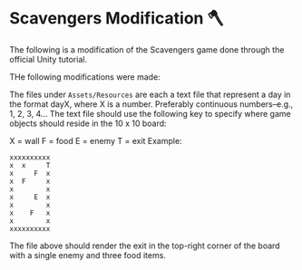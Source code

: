 # Scavengers Modification :axe:
The following is a modification of the Scavengers game done through the official Unity tutorial.

THe following modifications were made:

The files under `Assets/Resources` are each a text file that represent a day in the format dayX, where X is a number. Preferably continuous numbers–e.g., 1, 2, 3, 4...
The text file should use the following key to specify where game objects should reside in the 10 x 10 board:

X = wall
F = food
E = enemy
T = exit
Example:

```
xxxxxxxxxx
x  x     T
x     F  x 
x  F     x 
x        x
x     E  x
x        x 
x    F   x
x        x 
xxxxxxxxxx
```

The file above should render the exit in the top-right corner of the board with a single enemy and three food items.
